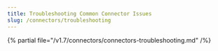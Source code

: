 ```yaml
---
title: Troubleshooting Common Connector Issues 
slug: /connectors/troubleshooting
---
```


{% partial file="/v1.7/connectors/connectors-troubleshooting.md" /%}
